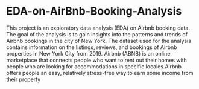 # EDA-on-AirBnb-Booking-Analysis
This project is an exploratory data analysis (EDA) on Airbnb booking data. The goal of the analysis is to gain insights into the patterns and trends of Airbnb bookings in the city of New York. The dataset used for the analysis contains information on the listings, reviews, and bookings of Airbnb properties in New York City from 2019.
Airbnb (ABNB) is an online marketplace that connects people who want to rent out their homes with people who are looking for accommodations in specific locales.Airbnb offers people an easy, relatively stress-free way to earn some income from their property


